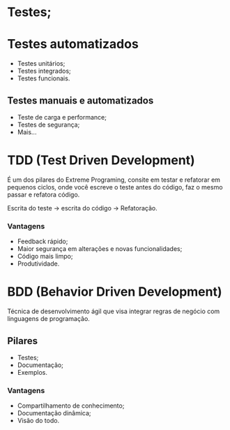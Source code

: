 # Testes;

# Testes automatizados

* Testes unitários;
* Testes integrados;
* Testes funcionais.

## Testes manuais e automatizados

* Teste de carga e performance;
* Testes de segurança;
* Mais...

# TDD (Test Driven Development)

É um dos pilares do Extreme Programing, consite em testar e refatorar em pequenos ciclos,
onde você escreve o teste antes do código, faz o mesmo passar e refatora código.

Escrita do teste -> escrita do código -> Refatoração.

### Vantagens

* Feedback rápido;
* Maior segurança em alterações e novas funcionalidades;
* Código mais limpo;
* Produtividade.

# BDD (Behavior Driven Development)

Técnica de desenvolvimento ágil que visa integrar regras de negócio com linguagens de programação.

## Pilares
* Testes;
* Documentação;
* Exemplos.

### Vantagens
* Compartilhamento de conhecimento;
* Documentação dinâmica;
* Visão do todo.